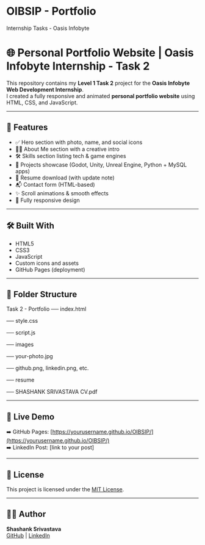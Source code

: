 # OIBSIP - Portfolio
Internship Tasks - Oasis Infobyte
# 🌐 Personal Portfolio Website | Oasis Infobyte Internship - Task 2

This repository contains my **Level 1 Task 2** project for the **Oasis Infobyte Web Development Internship**.  
I created a fully responsive and animated **personal portfolio website** using HTML, CSS, and JavaScript.

---

## 📌 Features

- ✅ Hero section with photo, name, and social icons
- 🧑‍💻 About Me section with a creative intro
- 🛠️ Skills section listing tech & game engines
- 🚀 Projects showcase (Godot, Unity, Unreal Engine, Python + MySQL apps)
- 📄 Resume download (with update note)
- 📬 Contact form (HTML-based)
- ✨ Scroll animations & smooth effects
- 📱 Fully responsive design

---

## 🛠️ Built With

- HTML5
- CSS3
- JavaScript
- Custom icons and assets
- GitHub Pages (deployment)

---

## 📂 Folder Structure
Task 2 - Portfolio
── index.html

── style.css

── script.js

── images

 ── your-photo.jpg
 
 ── github.png, linkedin.png, etc.
 
── resume

 ── SHASHANK SRIVASTAVA CV.pdf


---

## 🔗 Live Demo

➡️ GitHub Pages: [https://yourusername.github.io/OIBSIP/](https://yourusername.github.io/OIBSIP/)  
➡️ LinkedIn Post: [link to your post]  

---

## 📜 License

This project is licensed under the [MIT License](LICENSE).

---

## 🙋‍♂️ Author

**Shashank Srivastava**  
[GitHub](https://github.com/genuineinsaan) | [LinkedIn](https://www.linkedin.com/in/shashank-srivastava-58269b281/)
